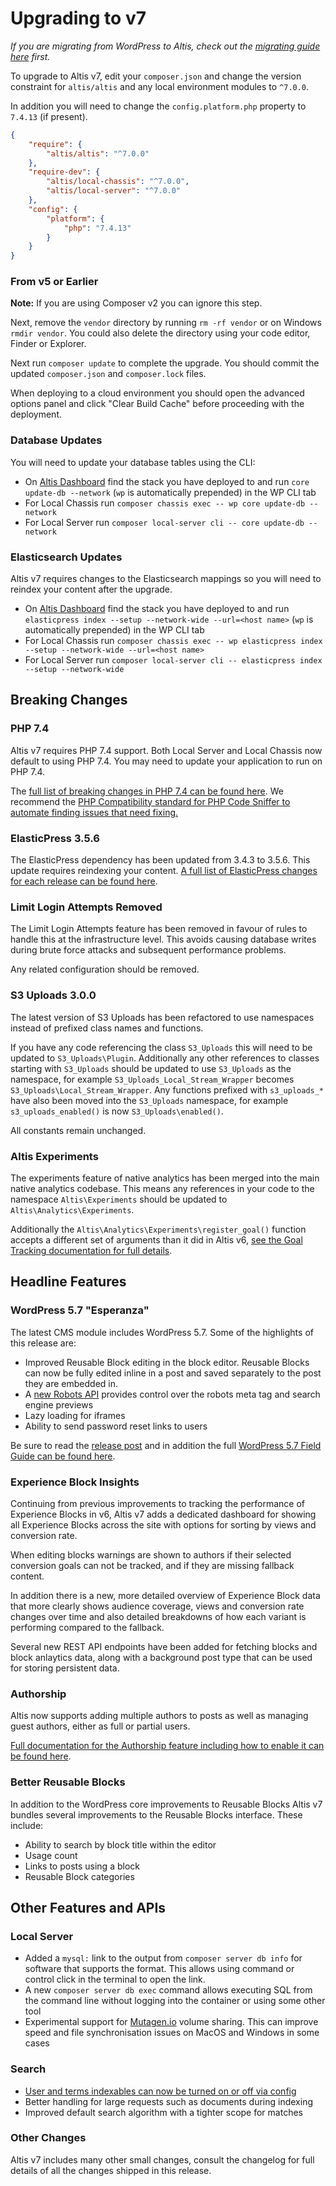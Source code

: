 # Upgrading to v7

_If you are migrating from WordPress to Altis, check out the [migrating guide here](../migrating-from-wordpress.md) first._

To upgrade to Altis v7, edit your `composer.json` and change the version constraint for `altis/altis` and any local environment modules to `^7.0.0`.

In addition you will need to change the `config.platform.php` property to `7.4.13` (if present).

```json
{
	"require": {
		"altis/altis": "^7.0.0"
	},
	"require-dev": {
		"altis/local-chassis": "^7.0.0",
		"altis/local-server": "^7.0.0"
	},
	"config": {
		"platform": {
			"php": "7.4.13"
		}
	}
}
```

### From v5 or Earlier

**Note:** If you are using Composer v2 you can ignore this step.

Next, remove the `vendor` directory by running `rm -rf vendor` or on Windows `rmdir vendor`. You could also delete the directory using your code editor, Finder or Explorer.

Next run `composer update` to complete the upgrade. You should commit the updated `composer.json` and `composer.lock` files.

When deploying to a cloud environment you should open the advanced options panel and click "Clear Build Cache" before proceeding with the deployment.

### Database Updates

You will need to update your database tables using the CLI:

- On [Altis Dashboard](https://dashboard.altis-dxp.com/) find the stack you have deployed to and run `core update-db --network` (`wp` is automatically prepended) in the WP CLI tab
- For Local Chassis run `composer chassis exec -- wp core update-db --network`
- For Local Server run `composer local-server cli -- core update-db --network`

### Elasticsearch Updates

Altis v7 requires changes to the Elasticsearch mappings so you will need to reindex your content after the upgrade.

- On [Altis Dashboard](https://dashboard.altis-dxp.com/) find the stack you have deployed to and run `elasticpress index --setup --network-wide --url=<host name>` (`wp` is automatically prepended) in the WP CLI tab
- For Local Chassis run `composer chassis exec -- wp elasticpress index --setup --network-wide --url=<host name>`
- For Local Server run `composer local-server cli -- elasticpress index --setup --network-wide`


## Breaking Changes

### PHP 7.4

Altis v7 requires PHP 7.4 support. Both Local Server and Local Chassis now default to using PHP 7.4. You may need to update your application to run on PHP 7.4.

The [full list of breaking changes in PHP 7.4 can be found here](https://www.php.net/manual/en/migration74.incompatible.php). We recommend the [PHP Compatibility standard for PHP Code Sniffer to automate finding issues that need fixing.](https://github.com/PHPCompatibility/PHPCompatibility)

### ElasticPress 3.5.6

The ElasticPress dependency has been updated from 3.4.3 to 3.5.6. This update requires reindexing your content. [A full list of ElasticPress changes for each release can be found here](https://github.com/10up/ElasticPress/releases).

### Limit Login Attempts Removed

The Limit Login Attempts feature has been removed in favour of rules to handle this at the infrastructure level. This avoids causing database writes during brute force attacks and subsequent performance problems.

Any related configuration should be removed.

### S3 Uploads 3.0.0

The latest version of S3 Uploads has been refactored to use namespaces instead of prefixed class names and functions.

If you have any code referencing the class `S3_Uploads` this will need to be updated to `S3_Uploads\Plugin`. Additionally any other references to classes starting with `S3_Uploads` should be updated to use `S3_Uploads` as the namespace, for example `S3_Uploads_Local_Stream_Wrapper` becomes `S3_Uploads\Local_Stream_Wrapper`. Any functions prefixed with `s3_uploads_*` have also been moved into the `S3_Uploads` namespace, for example `s3_uploads_enabled()` is now `S3_Uploads\enabled()`.

All constants remain unchanged.

### Altis Experiments

The experiments feature of native analytics has been merged into the main native analytics codebase. This means any references in your code to the namespace `Altis\Experiments` should be updated to `Altis\Analytics\Experiments`.

Additionally the `Altis\Analytics\Experiments\register_goal()` function accepts a different set of arguments than it did in Altis v6, [see the Goal Tracking documentation for full details](docs://analytics/native/goal-tracking/#php).


## Headline Features

### WordPress 5.7 "Esperanza"

The latest CMS module includes WordPress 5.7. Some of the highlights of this release are:

- Improved Reusable Block editing in the block editor. Reusable Blocks can now be fully edited inline in a post and saved separately to the post they are embedded in.
- A [new Robots API](https://make.wordpress.org/core/2021/02/19/robots-api-and-max-image-preview-directive-in-wordpress-5-7/) provides control over the robots meta tag and search engine previews
- Lazy loading for iframes
- Ability to send password reset links to users

Be sure to read the [release post](https://wordpress.org/news/2021/03/esperanza/) and in addition the full [WordPress 5.7 Field Guide can be found here](https://make.wordpress.org/core/2021/02/19/robots-api-and-max-image-preview-directive-in-wordpress-5-7/).

### Experience Block Insights

Continuing from previous improvements to tracking the performance of Experience Blocks in v6, Altis v7 adds a dedicated dashboard for showing all Experience Blocks across the site with options for sorting by views and conversion rate.

When editing blocks warnings are shown to authors if their selected conversion goals can not be tracked, and if they are missing fallback content.

In addition there is a new, more detailed overview of Experience Block data that more clearly shows audience coverage, views and conversion rate changes over time and also detailed breakdowns of how each variant is performing compared to the fallback.

Several new REST API endpoints have been added for fetching blocks and block anlaytics data, along with a background post type that can be used for storing persistent data.

### Authorship

Altis now supports adding multiple authors to posts as well as managing guest authors, either as full or partial users.

[Full documentation for the Authorship feature including how to enable it can be found here](docs://cms/authorship/).

### Better Reusable Blocks

In addition to the WordPress core improvements to Reusable Blocks Altis v7 bundles several improvements to the Reusable Blocks interface. These include:

- Ability to search by block title within the editor
- Usage count
- Links to posts using a block
- Reusable Block categories


## Other Features and APIs

### Local Server

- Added a `mysql:` link to the output from `composer server db info` for software that supports the format. This allows using command or control click in the terminal to open the link.
- A new `composer server db exec` command allows executing SQL from the command line without logging into the container or using some other tool
- Experimental support for [Mutagen.io](https://mutagen.io) volume sharing. This can improve speed and file synchronisation issues on MacOS and Windows in some cases

### Search

- [User and terms indexables can now be turned on or off via config](docs://search/#additional-configuration-options)
- Better handling for large requests such as documents during indexing
- Improved default search algorithm with a tighter scope for matches

### Other Changes

Altis v7 includes many other small changes, consult the changelog for full details of all the changes shipped in this release.
